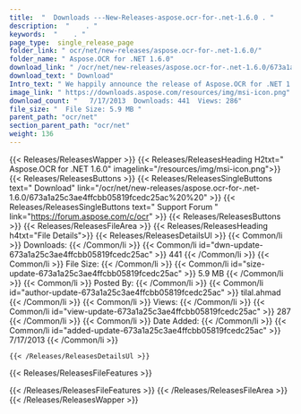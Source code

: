 ```yaml
---
title:  "  Downloads ---New-Releases-aspose.ocr-for-.net-1.6.0 . " 
description:  "    . " 
keywords:  "    . " 
page_type:  single_release_page
folder_link: " ocr/net/new-releases/aspose.ocr-for-.net-1.6.0/"
folder_name: " Aspose.OCR for .NET 1.6.0"
download_link: " /ocr/net/new-releases/aspose.ocr-for-.net-1.6.0/673a1a25c3ae4ffcbb05819fcedc25ac"
download_text: " Download"
Intro_text: " We happily announce the release of Aspose.OCR for .NET 1.6.0. This release inclu..."
image_link: " https://downloads.aspose.com/resources/img/msi-icon.png"
download_count: "   7/17/2013  Downloads: 441  Views: 286"
file_size: "  File Size: 5.9 MB "
parent_path: "ocr/net"
section_parent_path: "ocr/net"
weight: 136 
---
```


{{< Releases/ReleasesWapper >}}
  {{< Releases/ReleasesHeading H2txt=" Aspose.OCR for .NET 1.6.0" imagelink="/resources/img/msi-icon.png">}}
  {{< Releases/ReleasesButtons >}}
    {{< Releases/ReleasesSingleButtons text=" Download" link="/ocr/net/new-releases/aspose.ocr-for-.net-1.6.0/673a1a25c3ae4ffcbb05819fcedc25ac%20%20" >}}
    {{< Releases/ReleasesSingleButtons text=" Support Forum " link="https://forum.aspose.com/c/ocr" >}}
  {{< Releases/ReleasesButtons >}}
  {{< Releases/ReleasesFileArea >}}
    {{< Releases/ReleasesHeading h4txt="File Details">}}
    {{< Releases/ReleasesDetailsUl >}}
            {{< Common/li  >}} Downloads: {{< /Common/li >}} 
      {{< Common/li id="dwn-update-673a1a25c3ae4ffcbb05819fcedc25ac" >}} 441 {{< /Common/li >}} 
      {{< Common/li  >}} File Size: {{< /Common/li >}} 
      {{< Common/li id="size-update-673a1a25c3ae4ffcbb05819fcedc25ac" >}} 5.9 MB {{< /Common/li >}} 
      {{< Common/li  >}} Posted By: {{< /Common/li >}} 
      {{< Common/li id="author-update-673a1a25c3ae4ffcbb05819fcedc25ac" >}} tilal.ahmad {{< /Common/li >}} 
      {{< Common/li  >}} Views: {{< /Common/li >}} 
      {{< Common/li id="view-update-673a1a25c3ae4ffcbb05819fcedc25ac" >}} 287 {{< /Common/li >}} 
      {{< Common/li  >}} Date Added: {{< /Common/li >}} 
      {{< Common/li id="added-update-673a1a25c3ae4ffcbb05819fcedc25ac" >}} 7/17/2013 {{< /Common/li >}} 

    {{< /Releases/ReleasesDetailsUl >}}

  {{< Releases/ReleasesFileFeatures >}}
      
  {{< /Releases/ReleasesFileFeatures >}}
 {{< /Releases/ReleasesFileArea >}}
{{< /Releases/ReleasesWapper >}}


